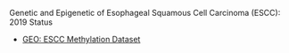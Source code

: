 Genetic and Epigenetic of Esophageal Squamous Cell Carcinoma (ESCC): 2019 Status

* [GEO: ESCC Methylation Dataset](https://www.ncbi.nlm.nih.gov/gds/?term=(esophageal)+AND+%22Homo+sapiens%22%5Bporgn%3A__txid9606%5D)
